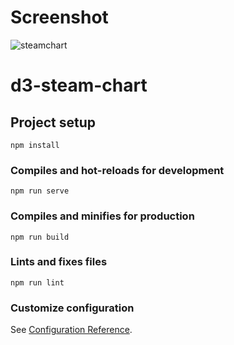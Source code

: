 # Screenshot
![steamchart](https://user-images.githubusercontent.com/115550912/209120599-cceab536-7060-4cd2-ab3d-1892b917bbf5.png)


# d3-steam-chart

## Project setup
```
npm install
```

### Compiles and hot-reloads for development
```
npm run serve
```

### Compiles and minifies for production
```
npm run build
```

### Lints and fixes files
```
npm run lint
```

### Customize configuration
See [Configuration Reference](https://cli.vuejs.org/config/).
